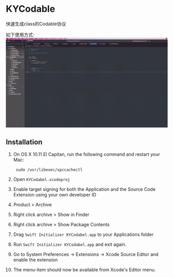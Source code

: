 # KYCodable
快速生成class的Codable协议

如下使用方式:
![Demo](docs/demo.gif)


Installation
------------

1. On OS X 10.11 El Capitan, run the following command and restart your Mac:

        sudo /usr/libexec/xpccachectl

1. Open ``KYCodabel.xcodeproj``
1. Enable target signing for both the Application and the Source Code Extension using your own developer ID
1. Product > Archive
1. Right click archive > Show in Finder
1. Right click archive > Show Package Contents
1. Drag ``Swift Initializer KYCodabel.app`` to your Applications folder
1. Run ``Swift Initializer KYCodabel.app`` and exit again.
1. Go to System Preferences -> Extensions -> Xcode Source Editor and enable the extension
1. The menu-item should now be available from Xcode's Editor menu.
